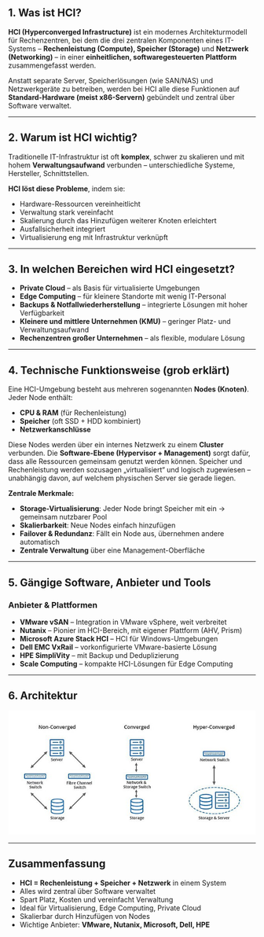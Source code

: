 ## 1. Was ist HCI?

**HCI (Hyperconverged Infrastructure)** ist ein modernes Architekturmodell für Rechenzentren, bei dem die drei zentralen Komponenten eines IT-Systems – **Rechenleistung (Compute), Speicher (Storage)** und **Netzwerk (Networking)** – in einer **einheitlichen, softwaregesteuerten Plattform** zusammengefasst werden.

Anstatt separate Server, Speicherlösungen (wie SAN/NAS) und Netzwerkgeräte zu betreiben, werden bei HCI alle diese Funktionen auf **Standard-Hardware (meist x86-Servern)** gebündelt und zentral über Software verwaltet.

---

## 2. Warum ist HCI wichtig?

Traditionelle IT-Infrastruktur ist oft **komplex**, schwer zu skalieren und mit hohem **Verwaltungsaufwand** verbunden – unterschiedliche Systeme, Hersteller, Schnittstellen.

**HCI löst diese Probleme**, indem sie:
- Hardware-Ressourcen vereinheitlicht
- Verwaltung stark vereinfacht
- Skalierung durch das Hinzufügen weiterer Knoten erleichtert
- Ausfallsicherheit integriert
- Virtualisierung eng mit Infrastruktur verknüpft

---

## 3. In welchen Bereichen wird HCI eingesetzt?

- **Private Cloud** – als Basis für virtualisierte Umgebungen
- **Edge Computing** – für kleinere Standorte mit wenig IT-Personal
- **Backups & Notfallwiederherstellung** – integrierte Lösungen mit hoher Verfügbarkeit
- **Kleinere und mittlere Unternehmen (KMU)** – geringer Platz- und Verwaltungsaufwand
- **Rechenzentren großer Unternehmen** – als flexible, modulare Lösung

---

## 4. Technische Funktionsweise (grob erklärt)

Eine HCI-Umgebung besteht aus mehreren sogenannten **Nodes (Knoten)**. Jeder Node enthält:

- **CPU & RAM** (für Rechenleistung)
- **Speicher** (oft SSD + HDD kombiniert)
- **Netzwerkanschlüsse**

Diese Nodes werden über ein internes Netzwerk zu einem **Cluster** verbunden. Die **Software-Ebene (Hypervisor + Management)** sorgt dafür, dass alle Ressourcen gemeinsam genutzt werden können. Speicher und Rechenleistung werden sozusagen „virtualisiert“ und logisch zugewiesen – unabhängig davon, auf welchem physischen Server sie gerade liegen.

**Zentrale Merkmale:**
- **Storage-Virtualisierung**: Jeder Node bringt Speicher mit ein → gemeinsam nutzbarer Pool
- **Skalierbarkeit**: Neue Nodes einfach hinzufügen
- **Failover & Redundanz**: Fällt ein Node aus, übernehmen andere automatisch
- **Zentrale Verwaltung** über eine Management-Oberfläche

---

## 5. Gängige Software, Anbieter und Tools

### Anbieter & Plattformen

- **VMware vSAN** – Integration in VMware vSphere, weit verbreitet
- **Nutanix** – Pionier im HCI-Bereich, mit eigener Plattform (AHV, Prism)
- **Microsoft Azure Stack HCI** – HCI für Windows-Umgebungen
- **Dell EMC VxRail** – vorkonfigurierte VMware-basierte Lösung
- **HPE SimpliVity** – mit Backup und Deduplizierung
- **Scale Computing** – kompakte HCI-Lösungen für Edge Computing

---

## 6. Architektur
![HCI Skizze](Assets/Hyperconvergence.jpg)


---

## Zusammenfassung

- **HCI = Rechenleistung + Speicher + Netzwerk** in einem System
- Alles wird zentral über Software verwaltet
- Spart Platz, Kosten und vereinfacht Verwaltung
- Ideal für Virtualisierung, Edge Computing, Private Cloud
- Skalierbar durch Hinzufügen von Nodes
- Wichtige Anbieter: **VMware, Nutanix, Microsoft, Dell, HPE**

